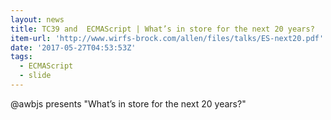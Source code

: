```yaml
---
layout: news
title: TC39 and  ECMAScript | What’s in store for the next 20 years?
item-url: 'http://www.wirfs-brock.com/allen/files/talks/ES-next20.pdf'
date: '2017-05-27T04:53:53Z'
tags:
  - ECMAScript
  - slide
---
```

@awbjs presents "What’s in store for the next 20 years?"

